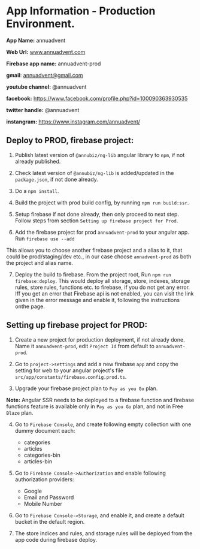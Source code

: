 # App Information - Production Environment.

**App Name:** annuadvent

**Web Url:** www.annuadvent.com

**Firebase app name:** annuadvent-prod

**gmail**: annuadvent@gmail.com

**youtube channel:** @annuadvent

**facebook:** https://www.facebook.com/profile.php?id=100090363930535

**twitter handle:** @annuadvent

**instangram:** https://www.instagram.com/annuadvent/

## Deploy to PROD, firebase project:
1) Publish latest version of `@annubiz/ng-lib` angular library to `npm`, if not already published.

2) Check latest version of `@annubiz/ng-lib` is added/updated in the `package.json`, if not done already.

3) Do a `npm install`.

4) Build the project with prod build config, by running `npm run build:ssr`.

5) Setup firebase if not done already, then only proceed to next step. Follow steps from section `Setting up firebase project for Prod`.

6) Add the firebase project for prod `annuadvent-prod` to your angular app.
Run `firebase use --add`

This allows you to choose another firebase project and a alias to it, that could be prod/staging/dev etc., in our case choose `annadvent-prod` as both the project and alias name.

7) Deploy the build to firebase. From the project root, Run `npm run firebase:deploy`. This would deploy all storage, store, indexes, storage rules, store rules, functions etc. to firebase, if you do not get any error.
Iff you get an error that Firebase api is not enabled, you can visit the link given in the error message and enable it, following the instructions onthe page.

## Setting up firebase project for PROD:

1) Create a new project for production deployment, if not already done. Name it `annuadvent-prod`, edit `Project Id` from default to `annuadvent-prod`.

2) Go to `project->settings` and add a new firebase `app` and copy the setting for web to your angular project's file `src/app/constants/firebase.config.prod.ts`.

3) Upgrade your firebase project plan to `Pay as you Go` plan.

**Note:** Angular SSR needs to be deployed to a firebase function and firebase functions feature is available only in `Pay as you Go` plan, and not in Free `Blaze` plan.

4) Go to `Firebase Console`, and create following empty collection with one dummy document each:
    * categories
    * articles
    * categories-bin
    * articles-bin

5) Go to `Firebase Console->Authorization` and enable following authorization providers:
    * Google
    * Email and Password
    * Mobile Number

6) Go to `Firebase Console->Storage`, and enable it, and create a default bucket in the default region.

7) The store indices and rules, and storage rules will be deployed from the app code during firebase deploy.
